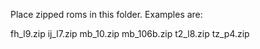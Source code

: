 Place zipped roms in this folder. Examples are:

fh_l9.zip
ij_l7.zip
mb_10.zip
mb_106b.zip
t2_l8.zip
tz_p4.zip
